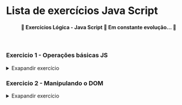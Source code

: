 # Lista de exercícios Java Script

<h4 align="center"> 
	🚧  Exercícios Lógica - Java Script  🚀 Em constante evolução...  🚧
</h4>
</br>

### Exercicio 1 - Operações básicas JS

<details>
<summary>Exapandir exercício</summary>

[ ### RESOLUÇÃO ###](https://github.com/joabcks/exercicios-js/blob/main/exercicio_1/exercicio1.js)

* 1 - Crie uma função (livro) que possui 3 parâmetros: nome, ano e autor.
* 2 - No corpo da função:
  * 2.1 - Transforme o nome para letra maiúscula: toUpperCase()
  * 2.2 - Calcule o total de anos desde o lançamento do livro: * 2050 - ano
  * 2.3 - Crie uma variável com a frase: nome + ' por ' + autor;
  * 2.4 - Coloque os 3 valores acima em um objeto.
* 3 - Retorne (return) o objeto definido.
* 4 - Execute a função com os seguintes argumentos:
  >'O Senhor dos Anéis', 1954, 'J. R. R. Tolkien'
* 5 - Guarde o retorno da função executada em uma variável.
* 6 - Log a frase final da função executada no console.


</details>

### Exercicio 2 - Manipulando o DOM

<details>
<summary>Exapandir exercício</summary>

[ ### RESOLUÇÃO ###](https://github.com/joabcks/exercicios-js/blob/main/exercicio_2/exercicio2.js)

* 1 - Crie um círculo com uma div de width: 16px, height: 16px e background: #999;
* 2 - Adicione ao window uma função que ocorre ao "mousemove";
* 3 - Na função mude as propriedades top e left do círculo com base no mouse.
* 4 - Você pode usar elemento.style.propriedade para mudar o CSS diretamente.


</details>